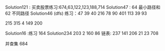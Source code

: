 Solution121 : 买卖股票练习:674,63,122,123,188,714
Solution47 : 64 最小路径和 62 不同路径
Solution46 (dfs) 练习：47 39 40 216 78 90 401 113 39 93

215 315 4 149 200

Solution16 :练习 164
Solution234 203 2 160 86 链表: 237 141 206 21 23 708

并查集 684

